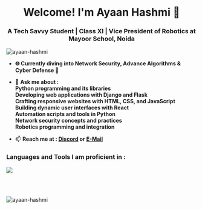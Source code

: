 <h1 align="center"><b>Welcome! I'm Ayaan Hashmi 👋</b></h1>
<h3 align="center">A Tech Savvy Student | Class XI | Vice President of Robotics at Mayoor School, Noida</h3>

<p align="left"> <img src="https://komarev.com/ghpvc/?username=ayaan-hashmi&label=Profile%20views&color=0e75b6&style=flat" alt="ayaan-hashmi" /> </p>

- **🌐 Currently diving into Network Security, Advance Algorithms & Cyber Defense 🔐**

- 💬 **Ask me about :**<br>
  **Python programming and its libraries**<br>
  **Developing web applications with Django and Flask**<br>
  **Crafting responsive websites with HTML, CSS, and JavaScript**<br>
  **Building dynamic user interfaces with React**<br>
  **Automation scripts and tools in Python**<br>
  **Network security concepts and practices**<br>
  **Robotics programming and integration**<br>

- 📫 **Reach me at : [**Discord**](https://discord.com/users/951491358500216842) or [**E-Mail**](mailto:apex.hashmi@gmail.com)**


<h3 align="left"><b>Languages and Tools I am proficient in :</b></h3>

<a href="https://skillicons.dev">
  <img src="https://skillicons.dev/icons?i=py,anaconda,androidstudio,angular,arch,arduino,atom,azul,azure,bash,bootstrap,c,cs,cpp,clion,codepen,coffeescript,css,dart,debian,discord,bots,discordjs,django,docker,dotnet,electron,fediverse,figma,flutter,gcp,git,github,githubactions,gitlab,gmail,go,hibernate,html,ai,java,js,jquery,kotlin,kubernetes,linkedin,mongodb,mysql,nextjs,nodejs,npm,php,powershell,pytorch,raspberrypi,react,rust,stackoverflow,tailwind,tensorflow,ts,ubuntu,unity,unreal,vercel,aws,cloudflare,actix,adonis,netlify,pycharm,phpstorm,webstorm,visualstudio,vscode,vscodium,windows,apple,linux,kali&perline=10&theme=dark" />
</a>

<br><br>

<p><img align="left" src="https://github-readme-stats.vercel.app/api/top-langs?username=ayaan-hashmi&show_icons=true&locale=en&layout=compact" alt="ayaan-hashmi" /></p>
